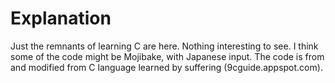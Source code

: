 # Explanation
Just the remnants of learning C are here.
Nothing interesting to see.
I think some of the code might be Mojibake, with Japanese input.
The code is from and modified from C language learned by suffering
(9cguide.appspot.com).